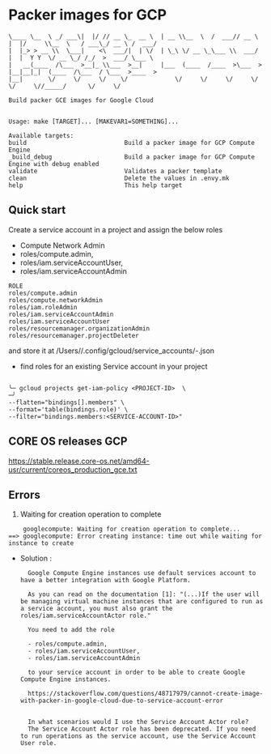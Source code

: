 # Packer images for GCP

```                                                                                                                                    __________    ____ |  | __ ___________  \_ |__ _____    ______ ____   |__| _____ _____     ____   ____   ______
\____ \__  \ _/ ___\|  |/ // __ \_  __ \  | __ \\__  \  /  ___// __ \  |  |/     \\__  \   / ___\_/ __ \ /  ___/
|  |_> > __ \\  \___|    <\  ___/|  | \/  | \_\ \/ __ \_\___ \\  ___/  |  |  Y Y  \/ __ \_/ /_/  >  ___/ \___ \ 
|   __(____  /\___  >__|_ \\___  >__|     |___  (____  /____  >\___  > |__|__|_|  (____  /\___  / \___  >____  >
|__|       \/     \/     \/    \/             \/     \/     \/     \/           \/     \//_____/      \/     \/  
 
Build packer GCE images for Google Cloud
 
 
Usage: make [TARGET]... [MAKEVAR1=SOMETHING]...

Available targets:
build                           Build a packer image for GCP Compute Engine
_build_debug                    Build a packer image for GCP Compute Engine with debug enabled
validate                        Validates a packer template
clean                           Delete the values in .envy.mk
help                            This help target

```
## Quick start
Create a service account in a project and assign the below roles

- Compute Network Admin
- roles/compute.admin, 
- roles/iam.serviceAccountUser, 
- roles/iam.serviceAccountAdmin

``` 
ROLE
roles/compute.admin
roles/compute.networkAdmin
roles/iam.roleAdmin
roles/iam.serviceAccountAdmin
roles/iam.serviceAccountUser
roles/resourcemanager.organizationAdmin
roles/resourcemanager.projectDeleter

```

and store it at 
/Users/<username>/.config/gcloud/service_accounts/<SERVICEACCOUNT-NAME>-<ORG-NAME>.json

- find roles for an existing Service account in your project

```

╰─ gcloud projects get-iam-policy <PROJECT-ID>  \                                                                                  ─╯
--flatten="bindings[].members" \
--format='table(bindings.role)' \
--filter="bindings.members:<SERVICE-ACCOUNT-ID>"

```

## CORE OS releases GCP 

https://stable.release.core-os.net/amd64-usr/current/coreos_production_gce.txt

## Errors

1. Waiting for creation operation to complete
   
```
    googlecompute: Waiting for creation operation to complete...
==> googlecompute: Error creating instance: time out while waiting for instance to create
```

- Solution : 

        Google Compute Engine instances use default services account to have a better integration with Google Platform.

        As you can read on the documentation [1]: "(...)If the user will be managing virtual machine instances that are configured to run as a service account, you must also grant the roles/iam.serviceAccountActor role."

        You need to add the role 

        - roles/compute.admin, 
        - roles/iam.serviceAccountUser, 
        - roles/iam.serviceAccountAdmin

        to your service account in order to be able to create Google Compute Engine instances.

        https://stackoverflow.com/questions/48717979/cannot-create-image-with-packer-in-google-cloud-due-to-service-account-error


        In what scenarios would I use the Service Account Actor role?
        The Service Account Actor role has been deprecated. If you need to run operations as the service account, use the Service Account User role.